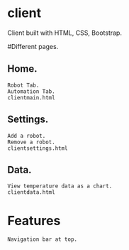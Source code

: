 # client

Client built with HTML, CSS, Bootstrap.

#Different pages.

## Home.
    Robot Tab.
    Automation Tab.
    clientmain.html
  
##  Settings.

    Add a robot.
    Remove a robot.
    clientsettings.html
    
##  Data.

    View temperature data as a chart.
    clientdata.html


# Features
    Navigation bar at top.
